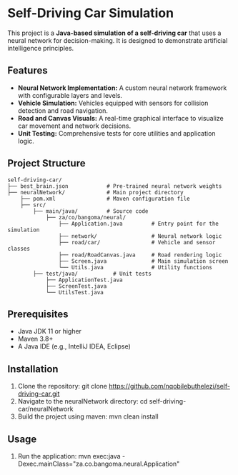 # Self-Driving Car Simulation

This project is a **Java-based simulation of a self-driving car** that uses a neural network for decision-making. It is designed to demonstrate artificial intelligence principles.

## Features
- **Neural Network Implementation:** A custom neural network framework with configurable layers and levels.
- **Vehicle Simulation:** Vehicles equipped with sensors for collision detection and road navigation.
- **Road and Canvas Visuals:** A real-time graphical interface to visualize car movement and network decisions.
- **Unit Testing:** Comprehensive tests for core utilities and application logic.

## Project Structure
```plaintext
self-driving-car/
├── best_brain.json            # Pre-trained neural network weights
├── neuralNetwork/             # Main project directory
    ├── pom.xml                # Maven configuration file
    ├── src/
        ├── main/java/         # Source code
            ├── za/co/bangoma/neural/
                ├── Application.java         # Entry point for the simulation
                ├── network/                 # Neural network logic
                ├── road/car/                # Vehicle and sensor classes
                ├── road/RoadCanvas.java     # Road rendering logic
                ├── Screen.java              # Main simulation screen
                └── Utils.java               # Utility functions
        ├── test/java/           # Unit tests
            ├── ApplicationTest.java
            ├── ScreenTest.java
            └── UtilsTest.java
```

## Prerequisites
- Java JDK 11 or higher
- Maven 3.8+
- A Java IDE (e.g., IntelliJ IDEA, Eclipse)

## Installation
1. Clone the repository: git clone https://github.com/nqobilebuthelezi/self-driving-car.git
2. Navigate to the neuralNetwork directory: cd self-driving-car/neuralNetwork
3. Build the project using maven: mvn clean install

## Usage
1. Run the application: mvn exec:java -Dexec.mainClass="za.co.bangoma.neural.Application"



